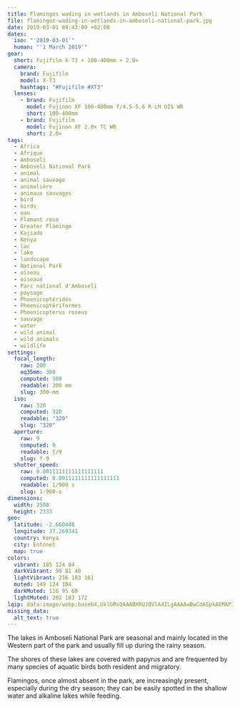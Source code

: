 ```yaml
---
title: Flamingos wading in wetlands in Amboseli National Park
file: flamingos-wading-in-wetlands-in-amboseli-national-park.jpg
date: 2019-03-01 08:43:09 +02:00
dates:
  iso: "'2019-03-01'"
  human: "'1 March 2019'"
gear:
  short: Fujifilm X-T3 + 100-400mm + 2.0×
  camera:
    brand: Fujifilm
    model: X-T3
    hashtags: "#Fujifilm #XT3"
  lenses:
    - brand: Fujifilm
      model: Fujinon XF 100-400mm f/4.5-5.6 R LM OIS WR
      short: 100-400mm
    - brand: Fujifilm
      model: Fujinon XF 2.0× TC WR
      short: 2.0×
tags:
  - Africa
  - Afrique
  - Amboseli
  - Amboseli National Park
  - animal
  - animal sauvage
  - animalière
  - animaux sauvages
  - bird
  - birds
  - eau
  - Flamant rose
  - Greater Flamingo
  - Kajiado
  - Kenya
  - lac
  - lake
  - landscape
  - National Park
  - oiseau
  - oiseaux
  - Parc national d'Amboseli
  - paysage
  - Phoenicoptéridés
  - Phoenicoptériformes
  - Phoenicopterus roseus
  - sauvage
  - water
  - wild animal
  - wild animals
  - wildlife
settings:
  focal_length:
    raw: 200
    eq35mm: 300
    computed: 300
    readable: 300 mm
    slug: 300-mm
  iso:
    raw: 320
    computed: 320
    readable: "320"
    slug: "320"
  aperture:
    raw: 9
    computed: 9
    readable: ƒ/9
    slug: f-9
  shutter_speed:
    raw: 0.0011111111111111111
    computed: 0.0011111111111111111
    readable: 1/900 s
    slug: 1-900-s
dimensions:
  width: 3500
  height: 2333
geo:
  latitude: -2.660448
  longitude: 37.269341
  country: Kenya
  city: Entonet
  map: true
colors:
  vibrant: 185 124 84
  darkVibrant: 99 81 40
  lightVibrant: 216 183 161
  muted: 149 124 104
  darkMuted: 116 95 69
  lightMuted: 202 183 172
lqip: data:image/webp;base64,UklGRsQAAABXRUJQVlA4ILgAAAAwBwCdASpkAEMAP3G2y1+/r7MnKTZoo/AuCWUIkCbcSNH////kZJYwwnBEtxNoTLnuYjyv6+O0J3M3ygmNywPqdAAA/ZFdvl9D3c2PbqLV45TR+K7hpPgP4gYpIZvjxbViztUQVQm/RO8TxONBrhYM/CHsqKYxQomlL/l84HKhJGfaIS0WVc/9noShMQsjDavhqyee7iquEy3bcSBNaLvvptZAVrjsoMqsjLiXfYwaW4h9BqcTAAAA
missing_data:
  alt_text: true
---
```


The lakes in Amboseli National Park are seasonal and mainly located in the Western part of the park and usually fill up during the rainy season.

The shores of these lakes are covered with papyrus and are frequented by many species of aquatic birds both resident and migratory.

Flamingos, once almost absent in the park, are increasingly present, especially during the dry season; they can be easily spotted in the shallow water and alkaline lakes while feeding.
